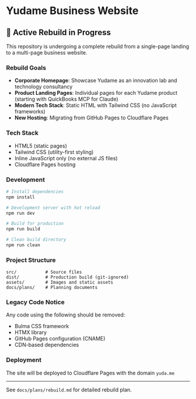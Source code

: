 # Yudame Business Website

## 🚧 Active Rebuild in Progress

This repository is undergoing a complete rebuild from a single-page landing to a multi-page business website.

### Rebuild Goals
- **Corporate Homepage**: Showcase Yudame as an innovation lab and technology consultancy
- **Product Landing Pages**: Individual pages for each Yudame product (starting with QuickBooks MCP for Claude)
- **Modern Tech Stack**: Static HTML with Tailwind CSS (no JavaScript frameworks)
- **New Hosting**: Migrating from GitHub Pages to Cloudflare Pages

### Tech Stack
- HTML5 (static pages)
- Tailwind CSS (utility-first styling)
- Inline JavaScript only (no external JS files)
- Cloudflare Pages hosting

### Development

```bash
# Install dependencies
npm install

# Development server with hot reload
npm run dev

# Build for production
npm run build

# Clean build directory
npm run clean
```

### Project Structure
```
src/           # Source files
dist/          # Production build (git-ignored)
assets/        # Images and static assets
docs/plans/    # Planning documents
```

### Legacy Code Notice
Any code using the following should be removed:
- Bulma CSS framework
- HTMX library
- GitHub Pages configuration (CNAME)
- CDN-based dependencies

### Deployment
The site will be deployed to Cloudflare Pages with the domain `yuda.me`

---

See `docs/plans/rebuild.md` for detailed rebuild plan.